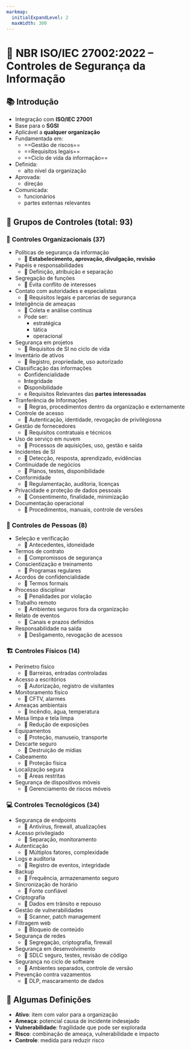 ```yaml
---
markmap:
  initialExpandLevel: 2
  maxWidth: 300
---
```


# 🔐 **NBR ISO/IEC 27002:2022 – Controles de Segurança da Informação**

## 📚 Introdução
- Integração com **ISO/IEC 27001**
- Base para o **SGSI**
- Aplicável a **qualquer organização**
- Fundamentada em:
  - ==Gestão de riscos==
  - ==Requisitos legais==
  - ==Ciclo de vida da informação==
- Definida:
  - alto nível da organização
- Aprovada:
  - direção
- Comunicada:
  - funcionários
  - partes externas relevantes


## 🧱 Grupos de Controles (total: 93)

### 🏢 **Controles Organizacionais (37)**
- Políticas de segurança da informação
  - 📎 **Estabelecimento, aprovação, divulgação, revisão**
- Papéis e responsabilidades
  - 📎 Definição, atribuição e separação
- Segregação de funções
  - 📎 Evita conflito de interesses
- Contato com autoridades e especialistas
  - 📎 Requisitos legais e parcerias de segurança
- Inteligência de ameaças
  - 📎 Coleta e análise contínua
  - Pode ser:
    - estratégica
    - tática
    - operacional
- Segurança em projetos
  - 📎 Requisitos de SI no ciclo de vida
- Inventário de ativos
  - 📎 Registro, propriedade, uso autorizado
- Classificação das informações
  - **C**onfidencialidade
  - **I**ntegridade
  - **D**isponibilidade
  - e Requisitos Relevantes das **partes interessadas**
- Tranferência de Informações
  - 📎 Regras, procedimentos dentro da organização e externamente
- Controle de acesso
  - 📎 Autenticação, identidade, revogação de privilégiosna
- Gestão de fornecedores
  - 📎 Requisitos contratuais e técnicos
- Uso de serviço em nuvem
  - 📎 Processos de aquisições, uso, gestão e saída
- Incidentes de SI
  - 📎 Detecção, resposta, aprendizado, evidências
- Continuidade de negócios
  - 📎 Planos, testes, disponibilidade
- Conformidade
  - 📎 Regulamentação, auditoria, licenças
- Privacidade e proteção de dados pessoais
  - 📎 Consentimento, finalidade, minimização
- Documentação operacional
  - 📎 Procedimentos, manuais, controle de versões

### 👥 **Controles de Pessoas (8)**
- Seleção e verificação
  - 📎 Antecedentes, idoneidade
- Termos de contrato
  - 📎 Compromissos de segurança
- Conscientização e treinamento
  - 📎 Programas regulares
- Acordos de confidencialidade
  - 📎 Termos formais
- Processo disciplinar
  - 📎 Penalidades por violação
- Trabalho remoto
  - 📎 Ambientes seguros fora da organização
- Relato de eventos
  - 📎 Canais e prazos definidos
- Responsabilidade na saída
  - 📎 Desligamento, revogação de acessos

### 🏗️ **Controles Físicos (14)**
- Perímetro físico
  - 📎 Barreiras, entradas controladas
- Acesso a escritórios
  - 📎 Autorização, registro de visitantes
- Monitoramento físico
  - 📎 CFTV, alarmes
- Ameaças ambientais
  - 📎 Incêndio, água, temperatura
- Mesa limpa e tela limpa
  - 📎 Redução de exposições
- Equipamentos
  - 📎 Proteção, manuseio, transporte
- Descarte seguro
  - 📎 Destruição de mídias
- Cabeamento
  - 📎 Proteção física
- Localização segura
  - 📎 Áreas restritas
- Segurança de dispositivos móveis
  - 📎 Gerenciamento de riscos móveis

### 💻 **Controles Tecnológicos (34)**
- Segurança de endpoints
  - 📎 Antivírus, firewall, atualizações
- Acesso privilegiado
  - 📎 Separação, monitoramento
- Autenticação
  - 📎 Múltiplos fatores, complexidade
- Logs e auditoria
  - 📎 Registro de eventos, integridade
- Backup
  - 📎 Frequência, armazenamento seguro
- Sincronização de horário
  - 📎 Fonte confiável
- Criptografia
  - 📎 Dados em trânsito e repouso
- Gestão de vulnerabilidades
  - 📎 Scanner, patch management
- Filtragem web
  - 📎 Bloqueio de conteúdo
- Segurança de redes
  - 📎 Segregação, criptografia, firewall
- Segurança em desenvolvimento
  - 📎 SDLC seguro, testes, revisão de código
- Segurança no ciclo de software
  - 📎 Ambientes separados, controle de versão
- Prevenção contra vazamentos
  - 📎 DLP, mascaramento de dados

## 📎 Algumas Definições
- **Ativo**: item com valor para a organização
- **Ameaça**: potencial causa de incidente indesejado
- **Vulnerabilidade**: fragilidade que pode ser explorada
- **Risco**: combinação de ameaça, vulnerabilidade e impacto
- **Controle**: medida para reduzir risco
